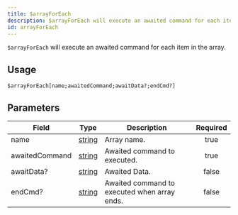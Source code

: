 ```yaml
---
title: $arrayForEach
description: $arrayForEach will execute an awaited command for each item in the array.
id: arrayForEach
---
```


`$arrayForEach` will execute an awaited command for each item in the array.

## Usage

```aoi
$arrayForEach[name;awaitedCommand;awaitData?;endCmd?]
```

## Parameters

| Field          | Type                                                                                              | Description                                               | Required |
| -------------- | ------------------------------------------------------------------------------------------------- | --------------------------------------------------------- | :------: |
| name           | [string](https://developer.mozilla.org/en-US/docs/Web/JavaScript/Reference/Global_Objects/String) | Array name.                                               |   true   |
| awaitedCommand | [string](https://developer.mozilla.org/en-US/docs/Web/JavaScript/Reference/Global_Objects/String) | Awaited command to executed.                              |   true   |
| awaitData?     | [string](https://developer.mozilla.org/en-US/docs/Web/JavaScript/Reference/Global_Objects/String) | Awaited Data.                                             |   false  |
| endCmd?        | [string](https://developer.mozilla.org/en-US/docs/Web/JavaScript/Reference/Global_Objects/String) | Awaited command to executed when array ends.              |   false  |